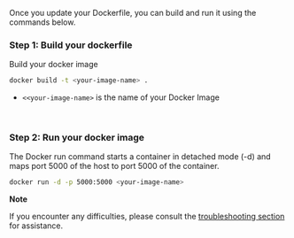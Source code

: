 Once you update your Dockerfile, you can build and run it using the commands below.

### Step 1: Build your dockerfile

Build your docker image

```bash
docker build -t <your-image-name> .
```

- `<<your-image-name>` is the name of your Docker Image

&nbsp;

### Step 2: Run your docker image

The Docker run command starts a container in detached mode (-d) and maps port 5000 of the host to port 5000 of the container.

```bash
docker run -d -p 5000:5000 <your-image-name>
```

**Note**

If you encounter any difficulties, please consult the [troubleshooting section](https://signoz.io/docs/instrumentation/flask/#troubleshooting-your-installation) for assistance.
